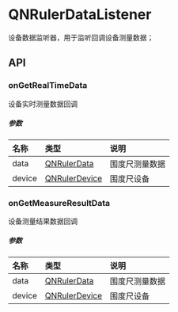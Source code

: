 # QNRulerDataListener

设备数据监听器，用于监听回调设备测量数据；

## API

### onGetRealTimeData

设备实时测量数据回调

##### 参数

| 名称     | 类型                                | 说明      |
|:-------|:----------------------------------|:--------|
| data   | [QNRulerData](../Model/QNRulerData.md)     | 围度尺测量数据 |
| device | [QNRulerDevice](../Model/QNRulerDevice.md) | 围度尺设备   |

### onGetMeasureResultData

设备测量结果数据回调

##### 参数

| 名称     | 类型                                | 说明      |
|:-------|:----------------------------------|:--------|
| data   | [QNRulerData](../Model/QNRulerData.md)     | 围度尺测量数据 |
| device | [QNRulerDevice](../Model/QNRulerDevice.md) | 围度尺设备   |